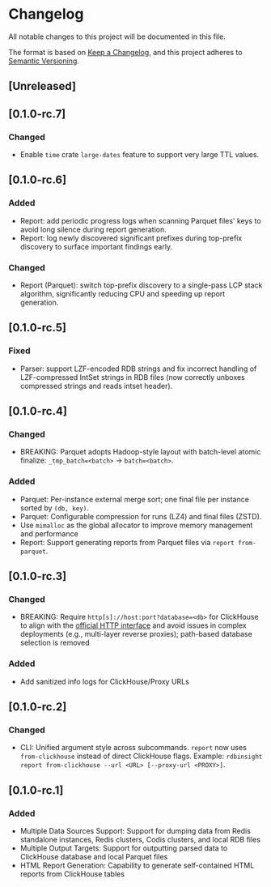 # Changelog

All notable changes to this project will be documented in this file.

The format is based on [Keep a Changelog](https://keepachangelog.com/en/1.1.0/),
and this project adheres to [Semantic Versioning](https://semver.org/spec/v2.0.0.html).

## [Unreleased]

## [0.1.0-rc.7]

### Changed
- Enable `time` crate `large-dates` feature to support very large TTL values.

## [0.1.0-rc.6]

### Added
- Report: add periodic progress logs when scanning Parquet files' keys to avoid long silence during report generation.
- Report: log newly discovered significant prefixes during top-prefix discovery to surface important findings early.

### Changed
- Report (Parquet): switch top-prefix discovery to a single-pass LCP stack algorithm, significantly reducing CPU and speeding up report generation.

## [0.1.0-rc.5]

### Fixed
- Parser: support LZF-encoded RDB strings and fix incorrect handling of LZF-compressed IntSet strings in RDB files (now correctly unboxes compressed strings and reads intset header).

## [0.1.0-rc.4]

### Changed
- BREAKING: Parquet adopts Hadoop-style layout with batch-level atomic finalize: `_tmp_batch=<batch>` → `batch=<batch>`.

### Added
- Parquet: Per-instance external merge sort; one final file per instance sorted by `(db, key)`.
- Parquet: Configurable compression for runs (LZ4) and final files (ZSTD).
- Use `mimalloc` as the global allocator to improve memory management and performance
- Report: Support generating reports from Parquet files via `report from-parquet`.

## [0.1.0-rc.3]

### Changed
- BREAKING: Require `http[s]://host:port?database=<db>` for ClickHouse to align with the [official HTTP interface](https://clickhouse.com/docs/interfaces/http) and avoid issues in complex deployments (e.g., multi-layer reverse proxies); path-based database selection is removed

### Added
- Add sanitized info logs for ClickHouse/Proxy URLs

## [0.1.0-rc.2]

### Changed
- CLI: Unified argument style across subcommands. `report` now uses `from-clickhouse` instead of direct ClickHouse flags. Example: `rdbinsight report from-clickhouse --url <URL> [--proxy-url <PROXY>]`.

## [0.1.0-rc.1]

### Added
- Multiple Data Sources Support: Support for dumping data from Redis standalone instances, Redis clusters, Codis clusters, and local RDB files
- Multiple Output Targets: Support for outputting parsed data to ClickHouse database and local Parquet files
- HTML Report Generation: Capability to generate self-contained HTML reports from ClickHouse tables
